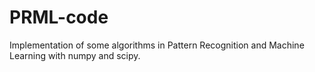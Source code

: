 # PRML-code

Implementation of some algorithms in Pattern Recognition and Machine Learning with numpy and scipy. 

